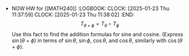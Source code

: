 - NOW HW for [[MATH240]]
  :LOGBOOK:
  CLOCK: [2025-01-23 Thu 11:37:59]
  CLOCK: [2025-01-23 Thu 11:38:02]
  :END:
  $$T_{\theta+\phi}=T_\theta\circ T_\phi$$
  Use this fact to find the addition formulas for sine and cosine.
  (Express $\sin(\theta+\phi)$ in terms of $\sin\theta$, $\sin\phi$, $\cos\theta$, and $\cos\theta$, similarly with $\cos(\theta+\phi)$.